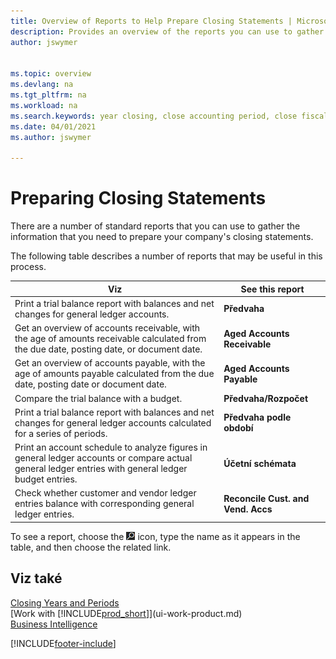 ```yaml
---
title: Overview of Reports to Help Prepare Closing Statements | Microsoft Docs
description: Provides an overview of the reports you can use to gather information to prepare your company's closing statements when closing the fiscal year.
author: jswymer


ms.topic: overview
ms.devlang: na
ms.tgt_pltfrm: na
ms.workload: na
ms.search.keywords: year closing, close accounting period, close fiscal year, aging, creditor payments, vendor payments, assets, liabilities, equity, analysis, reporting, financial report, business intelligence, BI, Power Bi, KPI
ms.date: 04/01/2021
ms.author: jswymer

---
```

# Preparing Closing Statements
There are a number of standard reports that you can use to gather the information that you need to prepare your company's closing statements.

The following table describes a number of reports that may be useful in this process.

| Viz | See this report |
| --- | --- |
| Print a trial balance report with balances and net changes for general ledger accounts. | **Předvaha** |
| Get an overview of accounts receivable, with the age of amounts receivable calculated from the due date, posting date, or document date. | **Aged Accounts Receivable** |
| Get an overview of accounts payable, with the age of amounts payable calculated from the due date, posting date or document date. | **Aged Accounts Payable** |
| Compare the trial balance with a budget. | **Předvaha/Rozpočet** |
| Print a trial balance report with balances and net changes for general ledger accounts calculated for a series of periods. | **Předvaha podle období** |
| Print an account schedule to analyze figures in general ledger accounts or compare actual general ledger entries with general ledger budget entries. | **Účetní schémata** |
| Check whether customer and vendor ledger entries balance with corresponding general ledger entries. | **Reconcile Cust. and Vend. Accs** |

To see a report, choose the ![Lightbulb that opens the Tell Me feature.](media/ui-search/search_small.png "Tell me what you want to do") icon, type the name as it appears in the table, and then choose the related link.

## Viz také
[Closing Years and Periods](year-close-years-periods.md)  
[Work with [!INCLUDE[prod_short](includes/prod_short.md)]](ui-work-product.md)  
[Business Intelligence](bi.md)


[!INCLUDE[footer-include](includes/footer-banner.md)]